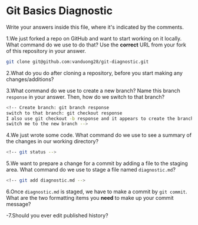 # Git Basics Diagnostic

Write your answers inside this file, where it's indicated by the comments.

1.We just forked a repo on GitHub and want to start working on it locally.
What command do we use to do that? Use the **correct** URL from your fork of
this repository in your answer.

```sh
git clone git@github.com:vanduong28/git-diagnostic.git
```

2.What do you do after cloning a repository, before you start making any
changes/additions?

<!--Create a new branch and switch to the new branch -->

3.What command do we use to create a new branch? Name this branch `response`
    in your answer. Then, how do we switch to that branch?

```sh
<!-- Create branch: git branch response
switch to that branch: git checkout response
I also use git checkout -b response and it appears to create the branch and
switch me to the new branch -->
```

4.We just wrote some code. What command do we use to see a summary of the
    changes in our working directory?

```sh
<!-- git status -->
```

5.We want to prepare a change for a commit by adding a file to the staging
    area. What command do we use to stage a file named `diagnostic.md`?

```sh
<!-- git add diagnostic.md -->
```

6.Once `diagnostic.md` is staged, we have to make a commit by `git commit`.
What are the two formatting items you **need** to make up your commit message?

<!-- Include a title and description with a blank space in between the two -->

-7.Should you ever edit published history?

 <!-- No, this is a bad practice -->

 <!--test commment in order to submit a second commit-->
